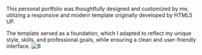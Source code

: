 This personal portfolio was thoughtfully designed and customized by me,
utilizing a responsive and modern template originally developed by HTML5 UP.

The template served as a foundation, which I adapted to reflect my unique style,
skills, and professional goals, while ensuring a clean and user-friendly interface.
![8](https://github.com/user-attachments/assets/23373712-e05d-44cd-ae71-5b4403f4b373)
